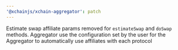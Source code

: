 ```yaml
---
'@xchainjs/xchain-aggregator': patch
---
```


Estimate swap affiliate params removed for `estimateSwap` and `doSwap` methods. Aggregator use the configuration set by the user for the Aggregator to automatically use affiliates with each protocol
